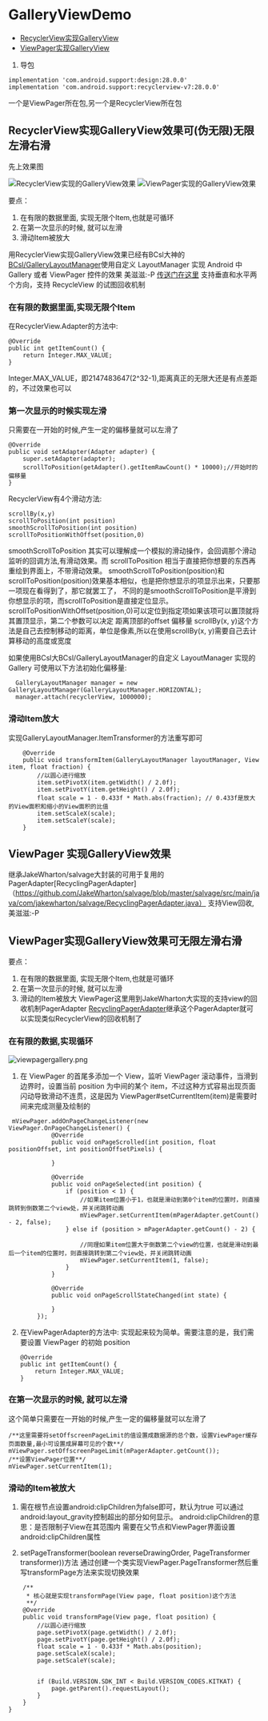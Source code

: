 # GalleryViewDemo

- [RecyclerView实现GalleryView](https://github.com/xmaihh/GalleryViewDemo#recyclerview%E5%AE%9E%E7%8E%B0galleryview%E6%95%88%E6%9E%9C%E5%8F%AF%E4%BC%AA%E6%97%A0%E9%99%90%E6%97%A0%E9%99%90%E5%B7%A6%E6%BB%91%E5%8F%B3%E6%BB%91)
- [ViewPager实现GalleryView](https://github.com/xmaihh/GalleryViewDemo#recyclerview%E5%AE%9E%E7%8E%B0galleryview%E6%95%88%E6%9E%9C%E5%8F%AF%E4%BC%AA%E6%97%A0%E9%99%90%E6%97%A0%E9%99%90%E5%B7%A6%E6%BB%91%E5%8F%B3%E6%BB%91)

1. 导包
```
implementation 'com.android.support:design:28.0.0'
implementation 'com.android.support:recyclerview-v7:28.0.0'
```
一个是ViewPager所在包,另一个是RecyclerView所在包

## RecyclerView实现GalleryView效果可(伪无限)无限左滑右滑
先上效果图

![RecyclerView实现的GalleryView效果](https://github.com/xmaihh/GalleryViewDemo/blob/master/app/arts/recyclerviewgallery.gif)
![ViewPager实现的GalleryView效果](https://github.com/xmaihh/GalleryViewDemo/blob/master/app/arts/viewpagergallery.gif)

要点：
  1. 在有限的数据里面, 实现无限个Item,也就是可循环
  2. 在第一次显示的时候, 就可以左滑
  3. 滑动Item被放大

用RecyclerView实现GalleryView效果已经有BCsl大神的[BCsl/GalleryLayoutManager](https://github.com/BCsl/GalleryLayoutManager)使用自定义 LayoutManager 实现 Android 中 Gallery 或者 ViewPager 控件的效果
美滋滋:-P
[传送门在这里](https://github.com/BCsl/GalleryLayoutManager)
支持垂直和水平两个方向，支持 RecycleView 的试图回收机制
### 在有限的数据里面,实现无限个Item
在RecyclerView.Adapter的方法中:
```
@Override
public int getItemCount() {
    return Integer.MAX_VALUE;
}
```
Integer.MAX_VALUE，即2147483647(2^32-1),距离真正的无限大还是有点差距的，不过效果也可以
### 第一次显示的时候实现左滑
只需要在一开始的时候,产生一定的偏移量就可以左滑了
```
@Override
public void setAdapter(Adapter adapter) {
    super.setAdapter(adapter);
    scrollToPosition(getAdapter().getItemRawCount() * 10000);//开始时的偏移量
}
```
RecyclerView有4个滑动方法:
```
scrollBy(x,y)
scrollToPosition(int position)
smoothScrollToPosition(int position)
scrollToPositionWithOffset(position,0)
```
smoothScrollToPosition 其实可以理解成一个模拟的滑动操作，会回调那个滑动监听的回调方法,有滑动效果。而 scrollToPosition 相当于直接把你想要的东西再重绘到界面上，不带滑动效果。
smoothScrollToPosition(position)和scrollToPosition(position)效果基本相似，也是把你想显示的项显示出来，只要那一项现在看得到了，那它就罢工了，
不同的是smoothScrollToPosition是平滑到你想显示的项，而scrollToPosition是直接定位显示。
scrollToPositionWithOffset(position,0)可以定位到指定项如果该项可以置顶就将其置顶显示，第二个参数可以决定 距离顶部的offset 偏移量
scrollBy(x, y)这个方法是自己去控制移动的距离，单位是像素,所以在使用scrollBy(x, y)需要自己去计算移动的高度或宽度

如果使用BCsl大BCsl/GalleryLayoutManager的自定义 LayoutManager 实现的 Gallery 可使用以下方法初始化偏移量:
```
  GalleryLayoutManager manager = new GalleryLayoutManager(GalleryLayoutManager.HORIZONTAL);
  manager.attach(recyclerView, 1000000);
```
### 滑动Item放大
实现GalleryLayoutManager.ItemTransformer的方法重写即可
```
    @Override
    public void transformItem(GalleryLayoutManager layoutManager, View item, float fraction) {
        //以圆心进行缩放
        item.setPivotX(item.getWidth() / 2.0f);
        item.setPivotY(item.getHeight() / 2.0f);
        float scale = 1 - 0.433f * Math.abs(fraction); // 0.433f是放大的View面积和缩小的View面积的比值
        item.setScaleX(scale);
        item.setScaleY(scale);
    }
 ```
## ViewPager 实现GalleryView效果
继承JakeWharton/salvage大封装的可用于复用的PagerAdapter[RecyclingPagerAdapter]（https://github.com/JakeWharton/salvage/blob/master/salvage/src/main/java/com/jakewharton/salvage/RecyclingPagerAdapter.java）
支持View回收,美滋滋:-P

## ViewPager实现GalleryView效果可无限左滑右滑

要点：
  1. 在有限的数据里面, 实现无限个Item,也就是可循环
  2. 在第一次显示的时候, 就可以左滑
  3. 滑动的Item被放大
ViewPager这里用到JakeWharton大实现的支持view的回收机制PagerAdapter [RecyclingPagerAdapter](
https://github.com/JakeWharton/salvage/blob/master/salvage/src/main/java/com/jakewharton/salvage/RecyclingPagerAdapter.java)继承这个PagerAdapter就可以实现类似RecyclerView的回收机制了
### 在有限的数据,实现循环
![viewpagergallery.png](https://github.com/xmaihh/GalleryViewDemo/blob/master/app/arts/viewpagergallery.png)
1. 在 ViewPager 的首尾多添加一个 View，监听 ViewPager 滚动事件，当滑到边界时，设置当前 position 为中间的某个 item，不过这种方式容易出现页面闪动导致滑动不连贯，这是因为 ViewPager#setCurrentItem(item)是需要时间来完成测量及绘制的

```
 mViewPager.addOnPageChangeListener(new ViewPager.OnPageChangeListener() {
            @Override
            public void onPageScrolled(int position, float positionOffset, int positionOffsetPixels) {

            }

            @Override
            public void onPageSelected(int position) {
                if (position < 1) {
                    //如果item位置小于1，也就是滑动到第0个item的位置时，则直接跳转到倒数第二个view处，并关闭跳转动画
                    mViewPager.setCurrentItem(mPagerAdapter.getCount() - 2, false);
                } else if (position > mPagerAdapter.getCount() - 2) {

                    //同理如果item位置大于倒数第二个view的位置，也就是滑动到最后一个item的位置时，则直接跳转到第二个view处，并关闭跳转动画
                    mViewPager.setCurrentItem(1, false);
                }
            }

            @Override
            public void onPageScrollStateChanged(int state) {

            }
        });
```
2. 在ViewPagerAdapter的方法中:
实现起来较为简单。需要注意的是，我们需要设置 ViewPager 的初始 position
   ```
   @Override
   public int getItemCount() {
       return Integer.MAX_VALUE;
   }
   ```
### 在第一次显示的时候, 就可以左滑
这个简单只需要在一开始的时候,产生一定的偏移量就可以左滑了
```
/**这里需要将setOffscreenPageLimit的值设置成数据源的总个数，设置ViewPager缓存页面数量,最小可设置成屏幕可见的个数**/
mViewPager.setOffscreenPageLimit(mPagerAdapter.getCount());
/**设置ViewPager位置**/
mViewPager.setCurrentItem(1);
```
### 滑动的Item被放大
1. 需在根节点设置android:clipChildren为false即可，默认为true
可以通过android:layout_gravity控制超出的部分如何显示。
android:clipChildren的意思：是否限制子View在其范围内
需要在父节点和ViewPager界面设置android:clipChildren属性

2. setPageTransformer(boolean reverseDrawingOrder, PageTransformer transformer))方法
通过创建一个类实现ViewPager.PageTransformer然后重写transformPage方法来实现切换效果
```
    /**
     * 核心就是实现transformPage(View page, float position)这个方法
     **/
    @Override
    public void transformPage(View page, float position) {
        //以圆心进行缩放
        page.setPivotX(page.getWidth() / 2.0f);
        page.setPivotY(page.getHeight() / 2.0f);
        float scale = 1 - 0.433f * Math.abs(position);
        page.setScaleX(scale);
        page.setScaleY(scale);


        if (Build.VERSION.SDK_INT < Build.VERSION_CODES.KITKAT) {
            page.getParent().requestLayout();
        }
    }
}
```